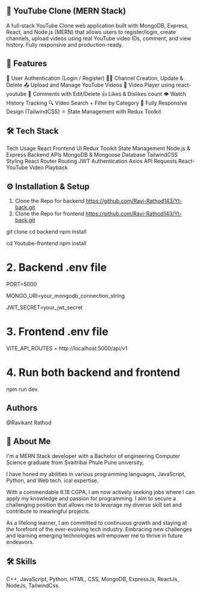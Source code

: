 ## 🎥 YouTube Clone (MERN Stack)
A full-stack YouTube Clone web application built with MongoDB, Express, React, and Node.js (MERN) that allows users to register/login, create channels, upload videos using real YouTube video IDs, comment, and view history. Fully responsive and production-ready.

## 🚀 Features
🔐 User Authentication (Login / Register)
🧑‍💼 Channel Creation, Update & Delete
📤 Upload and Manage YouTube Videos
🎥 Video Player using react-youtube
💬 Comments with Edit/Delete
👍 Likes & Dislikes count
👁️ Watch History Tracking
🔍 Video Search + Filter by Category
📱 Fully Responsive Design (TailwindCSS)
⚛️ State Management with Redux Toolkit



## 🛠️ Tech Stack
Tech	Usage
React	Frontend UI
Redux Toolkit	State Management
Node.js & Express	Backend APIs
MongoDB & Mongoose	Database
TailwindCSS	Styling
React Router	Routing
JWT	Authentication
Axios	API Requests
React-YouTube	Video Playback



## ⚙️ Installation & Setup
1. Clone the Repo for backend  https://github.com/Ravi-Rathod143/Yt-back.git    
2. Clone the Repo for frontend  https://github.com/Ravi-Rathod143/Yt-back.git    

git clone 
cd backend
npm install

cd Youtube-frontend
npm install
# 2. Backend .env file

PORT=5000

MONGO_URI=your_mongodb_connection_string

JWT_SECRET=your_jwt_secret

# 3. Frontend .env file
VITE_API_ROUTES = http://localhost:5000/api/v1

# 4. Run both backend and frontend
npm run dev.

## Authors
@Ravikant Rathod

## 🚀 About Me
I'm a MERN Stack developer with a Bachelor of engineering Computer Science graduate from Svaitribai Phule Pune university,

I have honed my abilities in various programming languages, JavaScript, Python, and Web tech. ical expertise.

With a commendable 8.18 CGPA, I am now actively seeking  jobs where I can apply my knowledge and passion for programming. I aim to secure a challenging position that allows me to leverage my diverse skill set and contribute to meaningful projects.

As a lifelong learner, I am committed to continuous growth and staying at the forefront of the ever-evolving tech industry. Embracing new challenges and learning emerging technologies will empower me to thrive in future endeavors.

## 🛠 Skills
C++, JavaScript, Python, HTML, CSS, MongoDB, ExpressJs, ReactJs, NodeJs, TailwindCss.

